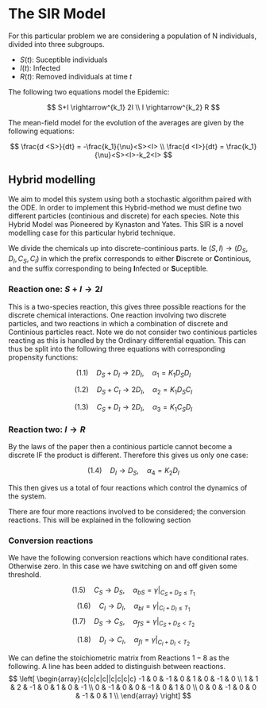 # The SIR Model


For this particular problem we are considering a population of N individuals, divided into three subgroups.

- $S(t)$: Suceptible individuals
- $I(t)$: Infected 
- $R(t)$: Removed individuals at time $t$

The following two equations model the Epidemic:

$$
S+I \rightarrow^{k_1} 2I \\
I \rightarrow^{k_2} R
$$

The mean-field model for the evolution of the averages are given by the following equations:

$$
\frac{d <S>}{dt} = -\frac{k_1}{\nu}<S><I> \\
\frac{d <I>}{dt} = \frac{k_1}{\nu}<S><I>-k_2<I>
$$

## Hybrid modelling

We aim to model this system using both a stochastic algorithm paired with the ODE. In order to implement this Hybrid-method we must define two different particles (continious and discrete) for each species. Note this Hybrid Model was Pioneered by Kynaston and Yates. This SIR is a novel modelling case for this particular hybrid technique. 

We divide the chemicals up into discrete-continious parts. Ie $(S,I) \rightarrow (D_S,D_I,C_S,C_I)$ in which the prefix corresponds to either **D**iscrete or **C**ontinious, and the suffix corresponding to being **I**nfected or **S**uceptible. 

### Reaction one: $S+I \rightarrow 2I$

This is a two-species reaction, this gives three possible reactions for the discrete chemical interactions. One reaction involving two discrete particles, and two reactions in which a combination of discrete and Continious particles react. Note we do not consider two continious particles reacting as this is handled by the Ordinary differential equation. This can thus be split into the following three equations with corresponding propensity functions:

$$
(1.1) \quad D_S + D_I \rightarrow 2D_I, \quad \alpha_1 = K_1D_SD_I
$$

$$
(1.2) \quad D_S + C_I \rightarrow 2D_I, \quad \alpha_2 = K_1D_SC_I
$$

$$
(1.3) \quad C_S + D_I \rightarrow 2D_I, \quad \alpha_3 = K_1C_SD_I
$$


### Reaction two: $I \rightarrow R$

By the laws of the paper then a continious particle cannot become a discrete IF the product is different. Therefore this gives us only one case:

$$
(1.4) \quad D_I \rightarrow D_S, \quad \alpha_4=K_2D_I
$$

This then gives us a total of four reactions which control the dynamics of the system. 

There are four more reactions involved to be considered; the conversion reactions. This will be explained in the following section

### Conversion reactions

We have the following conversion reactions which have conditional rates. Otherwise zero. In this case we have switching on and off given some threshold. 

$$
(1.5) \quad  C_S \rightarrow D_S, \quad \alpha_{bS}=\gamma|_{C_S+D_S \leq T_1}
$$
$$
(1.6) \quad C_I \rightarrow D_I, \quad \alpha_{bI}=\gamma|_{C_I+D_I \leq T_1}
$$
$$
(1.7) \quad D_S \rightarrow C_S,  \quad \alpha_{fS}=\gamma|_{C_S+D_S < T_2}
$$

$$
(1.8) \quad D_I \rightarrow C_I, \quad \alpha_{fI}=\gamma|_{C_I+D_I < T_2}
$$


We can define the stoichiometric matrix from Reactions $1-8$ as the following. A line has been added to distinguish between reactions.  
$$
\left[ \begin{array}{c|c|c|c||c|c|c|c}
 -1 &  0 & -1 &  0 &  1 &  0 & -1 &  0 \\
  1 &  1 &  2 & -1 &  0 &  1 &  0 & -1 \\
  0 & -1 &  0 &  0 & -1 &  0 &  1 &  0 \\
  0 &  0 & -1 &  0 &  0 & -1 &  0 &  1 \\
\end{array} \right]
$$



 